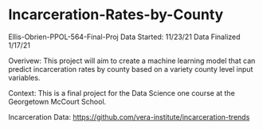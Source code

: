 # Incarceration-Rates-by-County
Ellis-Obrien-PPOL-564-Final-Proj
Data Started: 11/23/21
Data Finalized 1/17/21

Overivew: 
This project will aim to create a machine learning model that can predict incarceration rates by county based on a variety county level input variables. 

Context: 
This is a final project for the Data Science one course at the Georgetown McCourt School. 

Incarceration Data: https://github.com/vera-institute/incarceration-trends

